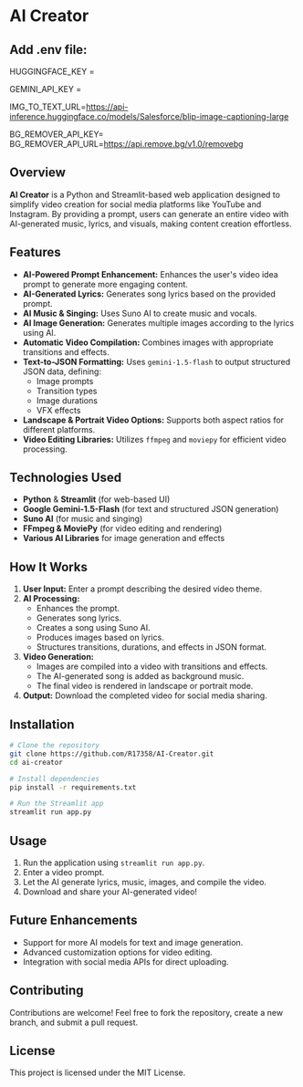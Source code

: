 
# AI Creator

## Add .env file:
  

  HUGGINGFACE_KEY =
  
  GEMINI_API_KEY = 
  
  IMG_TO_TEXT_URL=https://api-inference.huggingface.co/models/Salesforce/blip-image-captioning-large
  
  BG_REMOVER_API_KEY=
  BG_REMOVER_API_URL=https://api.remove.bg/v1.0/removebg


## Overview
**AI Creator** is a Python and Streamlit-based web application designed to simplify video creation for social media platforms like YouTube and Instagram. By providing a prompt, users can generate an entire video with AI-generated music, lyrics, and visuals, making content creation effortless.

## Features
- **AI-Powered Prompt Enhancement:** Enhances the user's video idea prompt to generate more engaging content.
- **AI-Generated Lyrics:** Generates song lyrics based on the provided prompt.
- **AI Music & Singing:** Uses Suno AI to create music and vocals.
- **AI Image Generation:** Generates multiple images according to the lyrics using AI.
- **Automatic Video Compilation:** Combines images with appropriate transitions and effects.
- **Text-to-JSON Formatting:** Uses `gemini-1.5-flash` to output structured JSON data, defining:
  - Image prompts
  - Transition types
  - Image durations
  - VFX effects
- **Landscape & Portrait Video Options:** Supports both aspect ratios for different platforms.
- **Video Editing Libraries:** Utilizes `ffmpeg` and `moviepy` for efficient video processing.

## Technologies Used
- **Python** & **Streamlit** (for web-based UI)
- **Google Gemini-1.5-Flash** (for text and structured JSON generation)
- **Suno AI** (for music and singing)
- **FFmpeg & MoviePy** (for video editing and rendering)
- **Various AI Libraries** for image generation and effects

## How It Works
1. **User Input:** Enter a prompt describing the desired video theme.
2. **AI Processing:**
   - Enhances the prompt.
   - Generates song lyrics.
   - Creates a song using Suno AI.
   - Produces images based on lyrics.
   - Structures transitions, durations, and effects in JSON format.
3. **Video Generation:**
   - Images are compiled into a video with transitions and effects.
   - The AI-generated song is added as background music.
   - The final video is rendered in landscape or portrait mode.
4. **Output:** Download the completed video for social media sharing.

## Installation
```sh
# Clone the repository
git clone https://github.com/R17358/AI-Creator.git
cd ai-creator

# Install dependencies
pip install -r requirements.txt

# Run the Streamlit app
streamlit run app.py
```

## Usage
1. Run the application using `streamlit run app.py`.
2. Enter a video prompt.
3. Let the AI generate lyrics, music, images, and compile the video.
4. Download and share your AI-generated video!

## Future Enhancements
- Support for more AI models for text and image generation.
- Advanced customization options for video editing.
- Integration with social media APIs for direct uploading.

## Contributing
Contributions are welcome! Feel free to fork the repository, create a new branch, and submit a pull request.

## License
This project is licensed under the MIT License.

